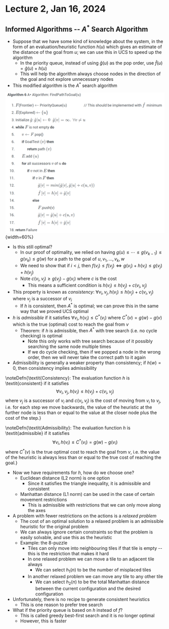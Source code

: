 # Lecture 2, Jan 16, 2024

## Informed Algorithms -- $A^*$ Search Algorithm

* Suppose that we have some kind of knowledge about the system, in the form of an evaluation/heuristic function $h(u)$ which gives an estimate of the distance of the goal from $u$; we can use this in UCS to speed up the algorithm
	* In the priority queue, instead of using $\hat g(u)$ as the pop order, use $\hat f(u) = \hat g(u) + h(u)$
	* This will help the algorithm always choose nodes in the direction of the goal and not explore unnecessary nodes
* This modified algorithm is the $A^*$ search algorithm

![$A^*$ search algorithm.](./imgs/lec2_1.png){width=60%}

* Is this still optimal?
	* In our proof of optimality, we relied on having $g(u) \leq \cdots \leq g(v_{k - 1}) \leq g(v_k) \leq g(w)$ for a path to the goal of $u, v_1, \dots, v_k, w$
	* We need to show that if $i < j$, then $f(v_i) \leq f(v_j) \iff g(v_i) + h(v_i) \leq g(v_j) + h(v_j)$
	* Note $c(v_i, v_j) \geq g(v_j) - g(v_i)$ where $c$ is the cost
		* This means a sufficient condition is $h(v_i) \leq h(v_j) + c(v_i, v_j)$
* This property is known as *consistency*: $\forall v_i, v_j, h(v_i) \leq h(v_j) + c(v_i, v_j)$ where $v_j$ is a successor of $v_i$
	* If $h$ is consistent, then $A^*$ is optimal; we can prove this in the same way that we proved UCS optimal
* $h$ is *admissible* if it satisfies $\forall v_i, h(v_i) \leq C^*(v_i)$ where $C^*(v) = g(w) - g(v)$ which is the true (optimal) cost to reach the goal from $v$
	* Theorem: if $h$ is admissible, then $A^*$ with tree search (i.e. no cycle checking) is optimal
		* Note this only works with tree search because of it possibly searching the same node multiple times
		* If we do cycle checking, then if we popped a node in the wrong order, then we will never take the correct path to it again
* Admissibility is generally a weaker property than consistency; if $h(w) = 0$, then consistency implies admissibility

\noteDefn{\textit{Consistency}: The evaluation function $h$ is \textit{consistent} if it satisfies $$\forall v_i, v_j, h(v_i) \leq h(v_j) + c(v_i, v_j)$$where $v_j$ is a successor of $v_i$ and $c(v_i, v_j)$ is the cost of moving from $v_i$ to $v_j$, i.e. for each step we move backwards, the value of the heuristic at the further node is less than or equal to the value at the closer node plus the cost of the step.}

\noteDefn{\textit{Admissibility}: The evaluation function $h$ is \textit{admissible} if it satisfies $$\forall v_i, h(v_i) \leq C^*(v_i) = g(w) - g(v_i)$$where $C^*(v)$ is the true optimal cost to reach the goal from $v$, i.e. the value of the heuristic is always less than or equal to the true cost of reaching the goal.}

* Now we have requirements for $h$, how do we choose one?
	* Euclidean distance (L2 norm) is one option
		* Since it satisfies the triangle inequality, it is admissible and consistent
	* Manhattan distance (L1 norm) can be used in the case of certain movement restrictions
		* This is admissible with restrictions that we can only move along the axes
* A problem with fewer restrictions on the actions is a *relaxed problem*
	* The cost of an optimal solution to a relaxed problem is an admissible heuristic for the original problem
	* We can always ignore certain constraints so that the problem is easily solvable, and use this as the heuristic
	* Example: the 8-puzzle
		* Tiles can only move into neighbouring tiles if that tile is empty -- this is the restriction that makes it hard
		* In one relaxed problem we can move a tile to an adjacent tile always
			* We can select $h_1(n)$ to be the number of misplaced tiles
		* In another relaxed problem we can move any tile to any other tile
			* We can select $h_2(n)$ to be the total Manhattan distance between the current configuration and the desired configuration
* Unfortunately, there is no recipe to generate consistent heuristics
	* This is one reason to prefer tree search
* What if the priority queue is based on $h$ instead of $f$?
	* This is called greedy best-first search and it is no longer optimal
	* However, this is faster

